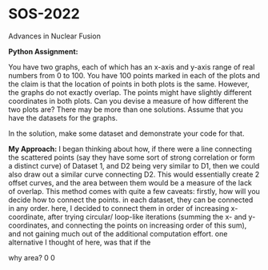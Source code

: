 # SOS-2022
Advances in Nuclear Fusion

**Python Assignment:**

You have two graphs, each of which has an x-axis and y-axis range of real numbers from 0 to 100. 
You have 100 points marked in each of the plots and the claim is that the location of points in both plots is the same. 
However, the graphs do not exactly overlap. The points might have slightly different coordinates in both plots. 
Can you devise a measure of how different the two plots are? 
There may be more than one solutions. Assume that you have the datasets for the graphs.

In the solution, make some dataset and demonstrate your code for that.

**My Approach:**
I began thinking about how, if there were a line connecting the scattered points (say they have some sort of strong correlation or form a distinct curve)
of Dataset 1, and D2 being very similar to D1, then we could also draw out a similar curve connecting D2. This would essentially create 2 offset curves, 
and the area between them would be a measure of the lack of overlap.
This method comes with quite a few caveats:
  firstly, how will you decide how to connect the points. in each dataset, they can be connected in any order.
    here, I decided to connect them in order of increasing x-coordinate, after trying circular/ loop-like iterations (summing the x- and y-coordinates, 
    and connecting the points on increasing order of this sum), and not gaining much out of the additional computation effort. 
      one alternative I thought of here, was that if the 
      
why area?
0
0
